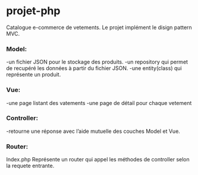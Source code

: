 # projet-php
Catalogue e-commerce de vetements. Le projet implément le disign pattern MVC. 
### Model:
  -un fichier JSON pour le stockage des produits.
  -un repository qui permet de recupéré les données à partir du fichier JSON.
  -une entity(class) qui représente un produit. 
### Vue:
  -une page listant des vatements
  -une page de détail pour chaque vetement
### Controller:
  -retourne une réponse avec l’aide mutuelle des couches Model et Vue.
### Router:
 Index.php Représente un router qui appel les méthodes de controller selon la requete entrante.
  

